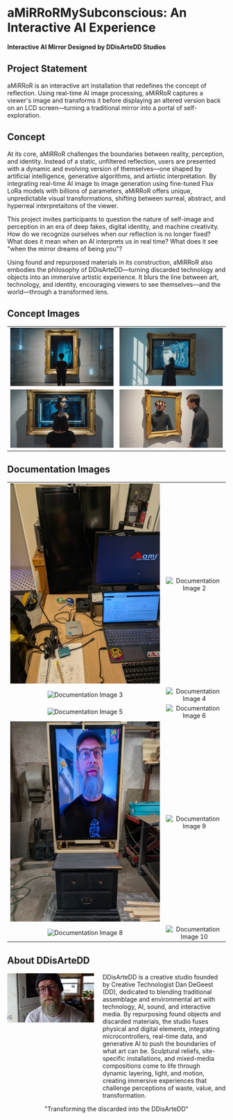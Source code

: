 # aMiRRoRMySubconscious: An Interactive AI Experience

**Interactive AI Mirror Designed by DDisArteDD Studios**

## Project Statement

aMiRRoR is an interactive art installation that redefines the concept of reflection. Using real-time AI image processing, aMiRRoR captures a viewer's image and transforms it before displaying an altered version back on an LCD screen—turning a traditional mirror into a portal of self-exploration.

## Concept

At its core, aMiRRoR challenges the boundaries between reality, perception, and identity. Instead of a static, unfiltered reflection, users are presented with a dynamic and evolving version of themselves—one shaped by artificial intelligence, generative algorithms, and artistic interpretation. By integrating real-time AI image to image generation using fine-tuned Flux LoRa models with billions of parameters, aMiRRoR offers unique, unpredictable visual transformations, shifting between surreal, abstract, and hyperreal interpretaitons of the viewer.

This project invites participants to question the nature of self-image and perception in an era of deep fakes, digital identity, and machine creativity. How do we recognize ourselves when our reflection is no longer fixed? What does it mean when an AI interprets us in real time? What does it see "when the mirror dreams of being you"?

Using found and repurposed materials in its construction, aMiRRoR also embodies the philosophy of DDisArteDD—turning discarded technology and objects into an immersive artistic experience. It blurs the line between art, technology, and identity, encouraging viewers to see themselves—and the world—through a transformed lens.

## Concept Images

| | |
|:---:|:---:|
| ![Concept Image 1](images/concept00.png) | ![Concept Image 2](images/concept01.png) |
| ![Concept Image 3](images/concept02.png) | ![Concept Image 4](images/concept03.png) |

## Documentation Images

| | |
|:---:|:---:|
| ![Documentation Image 1](images/document1.png) | ![Documentation Image 2](images/document2.png) |
| ![Documentation Image 3](images/document3.png) | ![Documentation Image 4](images/document4.png) |
| ![Documentation Image 5](images/document5.png) | ![Documentation Image 6](images/document6.png) |
| ![Documentation Image 7](images/document7.png) | ![Documentation Image 9](images/document9.png) |
| ![Documentation Image 8](images/document8.png) | ![Documentation Image 10](images/document10.png) |

## About DDisArteDD

<div style="display: flex; align-items: flex-start; gap: 20px;">
    <img src="images/DD.png" alt="DDisArteDD" style="width: 200px;">
    <div>
        DDisArteDD is a creative studio founded by Creative Technologist Dan DeGeest (DD), dedicated to blending traditional assemblage and environmental art with technology, AI, sound, and interactive media. By repurposing found objects and discarded materials, the studio fuses physical and digital elements, integrating microcontrollers, real-time data, and generative AI to push the boundaries of what art can be. Sculptural reliefs, site-specific installations, and mixed-media compositions come to life through dynamic layering, light, and motion, creating immersive experiences that challenge perceptions of waste, value, and transformation.
    </div>
</div>

<p></p>
<p></p>

<center>"Transforming the discarded into the DDisArteDD"</center>
